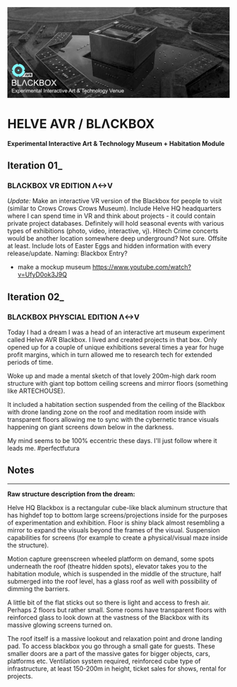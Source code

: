 ![Project Banner](/blackbox-banner.png)

# HELVE AVR / BLΛCKBOX 
**Experimental Interactive Art & Technology Museum + Habitation Module**

## Iteration 01_

### BLΛCKBOX VR EDITION Λ<->V
*Update:* Make an interactive VR version of the Blackbox for people to visit (similar to Crows Crows Crows Museum). Include Helve HQ headquarters where I can spend time in VR and think about projects - it could contain private project databases. Definitely will hold seasonal events with various types of exhibitions (photo, video, interactive, vj). Hitech Crime concerts would be another location somewhere deep underground? Not sure. Offsite at least. Include lots of Easter Eggs and hidden information with every release/update. Naming: Blackbox Entry?

- make a mockup museum https://www.youtube.com/watch?v=UfyD0ok3J9Q

## Iteration 02_

### BLΛCKBOX PHYSCIAL EDITION Λ<->V

Today I had a dream I was a head of an interactive art museum experiment called Helve AVR Blackbox. I lived and created projects in that box. Only opened up for a couple of unique exhibitions several times a year for huge profit margins, which in turn allowed me to research tech for extended periods of time.

Woke up and made a mental sketch of that lovely 200m-high dark room structure with giant top bottom ceiling screens and mirror floors (something like ARTECHOUSE).

It included a habitation section suspended from the ceiling of the Blackbox with drone landing zone on the roof and meditation room inside with transparent floors allowing me to sync with the cybernetic trance visuals happening on giant screens down below in the darkness.

My mind seems to be 100% eccentric these days. I'll just follow where it leads me. #perfectfutura

## Notes

---
**Raw structure description from the dream:** 

Helve HQ Blackbox is a rectangular cube-like black aluminum structure that has highdef top to bottom large screens/projections inside for the purposes of experimentation and exhibition. Floor is shiny black almost resembling a mirror to expand the visuals beyond the frames of the visual. Suspension capabilities for screens (for example to create a physical/visual maze inside the structure).

Motion capture greenscreen wheeled platform on demand, some spots underneath the roof (theatre hidden spots), elevator takes you to the habitation module, which is suspended in the middle of the structure, half submerged into the roof level, has a glass roof as well with possibility of dimming the barriers. 

A little bit of the flat sticks out so there is light and access to fresh air. Perhaps 2 floors but rather small. Some rooms have transparent floors with reinforced glass to look down at the vastness of the Blackbox with its massive glowing screens turned on.

The roof itself is a massive lookout and relaxation point and drone landing pad. To access blackbox you go through a small gate for guests. These smaller doors are a part of the massive gates for bigger objects, cars, platforms etc. Ventilation system required, reinforced cube type of infrastructure, at least 150-200m in height, ticket sales for shows, rental for projects.
